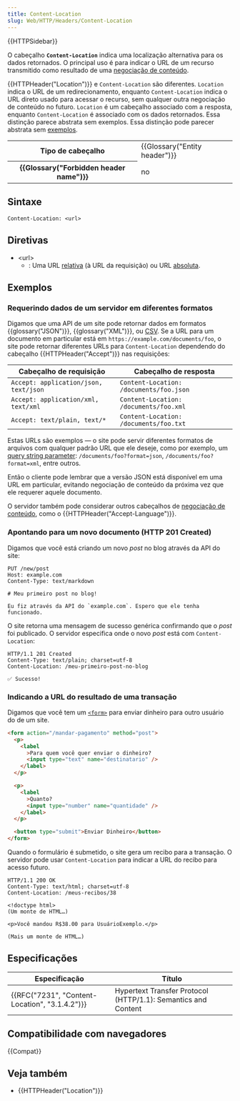 ```yaml
---
title: Content-Location
slug: Web/HTTP/Headers/Content-Location
---
```


{{HTTPSidebar}}

O cabeçalho **`Content-Location`** indica uma localização alternativa para os dados retornados. O principal uso é para indicar o URL de um recurso transmitido como resultado de uma [negociação de conteúdo](/pt-BR/docs/Web/HTTP/Content_negotiation).

{{HTTPHeader("Location")}} e `Content-Location` são diferentes. `Location` indica o URL de um redirecionamento, enquanto `Content-Location` indica o URL direto usado para acessar o recurso, sem qualquer outra negociação de conteúdo no futuro. `Location` é um cabeçalho associado com a resposta, enquanto `Content-Location` é associado com os dados retornados. Essa distinção parece abstrata sem exemplos. Essa distinção pode parecer abstrata sem [exemplos](#Exemplos).

<table class="properties">
  <tbody>
    <tr>
      <th scope="row">Tipo de cabeçalho</th>
      <td>{{Glossary("Entity header")}}</td>
    </tr>
    <tr>
      <th scope="row">{{Glossary("Forbidden header name")}}</th>
      <td>no</td>
    </tr>
  </tbody>
</table>

## Sintaxe

```
Content-Location: <url>
```

## Diretivas

- \<url>
  - : Uma URL [relativa](/pt-BR/docs/Learn/Common_questions/What_is_a_URL#Examples_of_relative_URLs) (à URL da requisição) ou URL [absoluta](/pt-BR/docs/Learn/Common_questions/What_is_a_URL#Examples_of_absolute_URLs).

## Exemplos

### Requerindo dados de um servidor em diferentes formatos

Digamos que uma API de um site pode retornar dados em formatos {{glossary("JSON")}}, {{glossary("XML")}}, ou [CSV](https://en.wikipedia.org/wiki/Comma-separated_values). Se a URL para um documento em particular está em `https://example.com/documents/foo`, o site pode retornar diferentes URLs para `Content-Location` dependendo do cabeçalho {{HTTPHeader("Accept")}} nas requisições:

| Cabeçalho de requisição               | Cabeçalho de resposta                   |
| ------------------------------------- | --------------------------------------- |
| `Accept: application/json, text/json` | `Content-Location: /documents/foo.json` |
| `Accept: application/xml, text/xml`   | `Content-Location: /documents/foo.xml`  |
| `Accept: text/plain, text/*`          | `Content-Location: /documents/foo.txt`  |

Estas URLs são exemplos — o site pode servir diferentes formatos de arquivos com qualquer padrão URL que ele deseje, como por exemplo, um [query string parameter](/pt-BR/docs/Web/API/HTMLHyperlinkElementUtils/search): `/documents/foo?format=json`, `/documents/foo?format=xml`, entre outros.

Então o cliente pode lembrar que a versão JSON está disponível em uma URL em particular, evitando negociação de conteúdo da próxima vez que ele requerer aquele documento.

O servidor também pode considerar outros cabeçalhos de [negociação de conteúdo](/pt-BR/docs/Web/HTTP/Content_negotiation), como o {{HTTPHeader("Accept-Language")}}.

### Apontando para um novo documento (HTTP 201 Created)

Digamos que você está criando um novo _post_ no blog através da API do site:

```
PUT /new/post
Host: example.com
Content-Type: text/markdown

# Meu primeiro post no blog!

Eu fiz através da API do `example.com`. Espero que ele tenha funcionado.
```

O site retorna uma mensagem de sucesso genérica confirmando que o _post_ foi publicado. O servidor especifica onde o novo _post_ está com `Content-Location`:

```
HTTP/1.1 201 Created
Content-Type: text/plain; charset=utf-8
Content-Location: /meu-primeiro-post-no-blog

✅ Sucesso!
```

### Indicando a URL do resultado de uma transação

Digamos que você tem um [`<form>`](/pt-BR/docs/Web/HTML/Element/form) para enviar dinheiro para outro usuário do de um site.

```html
<form action="/mandar-pagamento" method="post">
  <p>
    <label
      >Para quem você quer enviar o dinheiro?
      <input type="text" name="destinatario" />
    </label>
  </p>

  <p>
    <label
      >Quanto?
      <input type="number" name="quantidade" />
    </label>
  </p>

  <button type="submit">Enviar Dinheiro</button>
</form>
```

Quando o formulário é submetido, o site gera um recibo para a transação. O servidor pode usar `Content-Location` para indicar a URL do recibo para acesso futuro.

```
HTTP/1.1 200 OK
Content-Type: text/html; charset=utf-8
Content-Location: /meus-recibos/38

<!doctype html>
(Um monte de HTML…)

<p>Você mandou R$38.00 para UsuárioExemplo.</p>

(Mais um monte de HTML…)
```

## Especificações

| Especificação                                  | Título                                                        |
| ---------------------------------------------- | ------------------------------------------------------------- |
| {{RFC("7231", "Content-Location", "3.1.4.2")}} | Hypertext Transfer Protocol (HTTP/1.1): Semantics and Content |

## Compatibilidade com navegadores

{{Compat}}

## Veja também

- {{HTTPHeader("Location")}}
